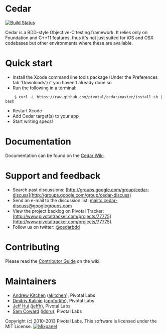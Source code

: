 # Cedar

[![Build Status](https://travis-ci.org/pivotal/cedar.png?branch=master)](https://travis-ci.org/pivotal/cedar)

Cedar is a BDD-style Objective-C testing framework.  It relies only on Foundation and C++11 features, thus it's not just suited for iOS and OSX codebases but other environments where these are available.

# Quick start

* Install the Xcode command line tools package (Under the Preferences tab 'Downloads') if you haven't already done so
* Run the following in a terminal:

```
    $ curl -L https://raw.github.com/pivotal/cedar/master/install.sh | bash
```

* Restart Xcode
* Add Cedar target(s) to your app
* Start writing specs!

# Documentation

Documentation can be found on the [Cedar Wiki](https://github.com/pivotal/cedar/wiki).

# Support and feedback

* Search past discussions: [http://groups.google.com/group/cedar-discuss](http://groups.google.com/group/cedar-discuss)
* Send an e-mail to the discussion list: [mailto:cedar-discuss@googlegroups.com](mailto:cedar-discuss@googlegroups.com)
* View the project backlog on Pivotal Tracker: [http://www.pivotaltracker.com/projects/77775](http://www.pivotaltracker.com/projects/77775).
* Follow us on twitter: [@cedarbdd](http://twitter.com/cedarbdd)

# Contributing

Please read the [Contributor Guide](https://github.com/pivotal/cedar/wiki/Contributor-guide) on the wiki.

# Maintainers

* [Andrew Kitchen](mailto:akitchen@pivotallabs.com) ([akitchen](https://github.com/akitchen)), Pivotal Labs
* [Dmitriy Kalinin](mailto:dmitriy@pivotallabs.com) ([cppforlife](http://github.com/cppforlife)), Pivotal Labs
* [Jeff Hui](mailto:jhui@pivotallabs.com) ([jeffh](http://github.com/jeffh)), Pivotal Labs
* [Sam Coward](mailto:scoward@pivotallabs.com) ([idoru](http://github.com/idoru)), Pivotal Labs

Copyright (c) 2010-2013 Pivotal Labs. This software is licensed under the MIT License. [![Mixpanel](https://api.mixpanel.com/track/?data=CXsiZXZlbnQiOiAiSG9tZSBWaXNpdCIsIA0KICAgIAkJInByb3BlcnRpZXMiOiB7ICAJDQogICAgICAgIAkidG9rZW4iOiAiNmJjZmE3MmQ5OGU2ZjdhZjFkNjQ3YWNmY2Q2NjMwNTEiICAgDQogICAgICAgICAgICAgICAgfQ0KICAgICAgICB9&ip=1&img=1)](http://mixpanel.com)
